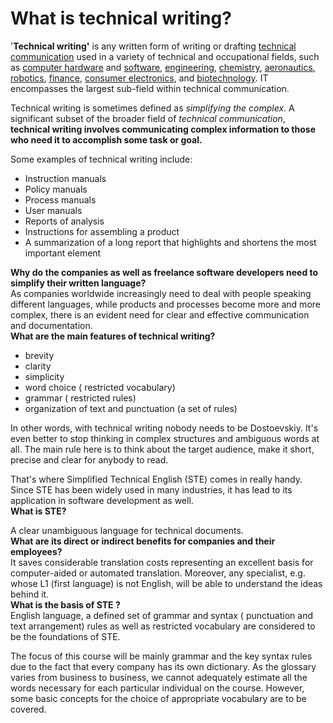 # What is technical writing?

'**Technical writing'** is any written form of writing or drafting [technical communication](https://en.wikipedia.org/wiki/Technical_communication) used in a variety of technical and occupational fields, such as [computer hardware](https://en.wikipedia.org/wiki/Computer_hardware) and [software](https://en.wikipedia.org/wiki/Software), [engineering](https://en.wikipedia.org/wiki/Engineering), [chemistry](https://en.wikipedia.org/wiki/Chemistry), [aeronautics](https://en.wikipedia.org/wiki/Aeronautics), [robotics](https://en.wikipedia.org/wiki/Robotics), [finance](https://en.wikipedia.org/wiki/Finance), [consumer electronics](https://en.wikipedia.org/wiki/Consumer_electronics), and [biotechnology](https://en.wikipedia.org/wiki/Biotechnology). IT encompasses the largest sub-field within technical communication.

Technical writing is sometimes defined as _simplifying the complex_. A significant subset of the broader field of _technical communication_, **technical writing involves communicating complex information to those who need it to accomplish some task or goal.**

Some examples of technical writing include:

* Instruction manuals 
* Policy manuals 
* Process manuals 
* User manuals 
* Reports of analysis 
* Instructions for assembling a product 
* A summarization of a long report that highlights and shortens the most important element 

**Why do the companies as well as freelance software developers need to simplify their written language?**  
As companies worldwide increasingly need to deal with people speaking different languages, while products and processes become more and more complex, there is an evident need for clear and effective communication and documentation.  
**What are the main features of technical writing?** 

* brevity 
* clarity 
* simplicity 
* word choice \( restricted vocabulary\)
* grammar \( restricted rules\)
* organization of text and punctuation \(a set of rules\)

In other words, with technical writing nobody needs to be Dostoevskiy. It's even better to stop thinking in complex structures and ambiguous words at all. The main rule here is to think about the target audience, make it short, precise and clear for anybody to read. 

  
That's where Simplified Technical English \(STE\) comes in really handy. Since STE has been widely used in many industries, it has lead to its application in software development as well.  
**What is STE?**  
  
A clear unambiguous language for technical documents.  
**What are its direct or indirect benefits for companies and their employees?**  
It saves considerable translation costs representing an excellent basis for computer-aided or automated translation. Moreover, any specialist, e.g.  whose L1 \(first language\) is not English, will be able to understand the ideas behind it.  
**What is the basis of STE ?**  
English language, a  defined set  of grammar and syntax \( punctuation and text arrangement\) rules as well as restricted vocabulary are considered to be the foundations of STE.  
  
The focus of this course will be mainly grammar and the key syntax rules due to the fact that every company has its own dictionary. As the glossary varies from business to business, we cannot adequately estimate all the words necessary for each particular individual on the course. However, some basic concepts for the choice of appropriate vocabulary are to  be covered.

